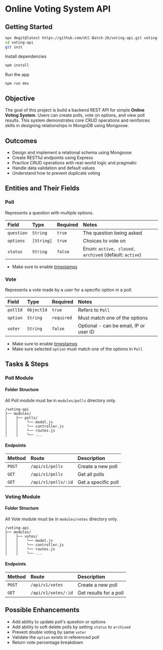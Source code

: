 # Online Voting System API

## Getting Started

```sh
npx degit@latest https://github.com/UCC-Batch-26/voting-api.git voting-api
cd voting-api
git init
```

Install dependencies

```sh
npm install
```

Run the app

```sh
npm run dev
```

## Objective

The goal of this project is build a backend REST API for simple **Online Voting System**. Users can create polls, vote on options, and view poll results. This system demonstrates core CRUD operations and reinforces skills in designing relationships in MongoDB using Mongoose.

## Outcomes

- Design and implement a relational schema using Mongoose
- Create RESTful endpoints using Express
- Practice CRUD operations with real-world logic and pragmatic
- Handle data validation and default values
- Understand how to prevent duplicate voting

## Entities and Their Fields

### Poll

Represents a question with multiple options.

| Field      | Type       | Required | Notes                                                |
| :--------- | :--------- | :------- | :--------------------------------------------------- |
| `question` | `String`   | `true`   | The question being asked                             |
| `options`  | `[String]` | `true`   | Choices to vote on                                   |
| `status`   | `String`   | `false`  | Enum: `active, closed, archived` (default: `active`) |

- Make sure to enable [timestamps](https://mongoosejs.com/docs/timestamps.html)

### Vote

Represents a vote made by a user for a specific option in a poll.

| Field    | Type       | Required   | Notes                                  |
| :------- | :--------- | :--------- | :------------------------------------- |
| `pollId` | `ObjectId` | `true`     | Refers to `Poll`                       |
| `option` | `String`   | `required` | Must match one of the options          |
| `voter`  | `String`   | `false`    | Optional - can be email, IP or user ID |

- Make sure to enable [timestamps](https://mongoosejs.com/docs/timestamps.html)
- Make sure selected `option` must match one of the options in `Poll`

## Tasks & Steps

### Poll Module

#### Folder Structure

All Poll module must be in `modules/polls` directory only.

```
/voting-api
├── modules/
│    ├── polls/
│    │    └── model.js
│    │    └── controller.js
│    │    └── routes.js
│    │    └── ...
```

#### Endpoints

| Method | Route               | Description         |
| :----- | :------------------ | :------------------ |
| `POST` | `/api/v1/polls`     | Create a new poll   |
| `GET`  | `/api/v1/polls`     | Get all polls       |
| `GET`  | `/api/v1/polls/:id` | Get a specific poll |

### Voting Module

#### Folder Structure

All Vote module must be in `modules/votes` directory only.

```
/voting-api
├── modules/
│    ├── votes/
│    │    └── model.js
│    │    └── controller.js
│    │    └── routes.js
│    │    └── ...
```

#### Endpoints

| Method | Route               | Description            |
| :----- | :------------------ | :--------------------- |
| `POST` | `/api/v1/votes`     | Create a new poll      |
| `GET`  | `/api/v1/votes/:id` | Get results for a poll |

## Possible Enhancements

- Add ability to update poll's question or options
- Add ability to soft delete polls by setting `status` to `archived`
- Prevent double voting by same `voter`
- Validate the `option` exists in referenced poll
- Return vote percentage breakdown
